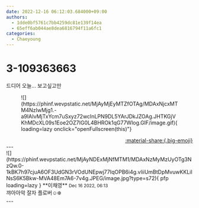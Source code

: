 ```yaml
---
date: 2022-12-16 06:12:03.684000+09:00
authors:
  - 1dde0bf5761c7bb4259dc81e139f14ea
  - 65eff6ab044ae8dea6816794f11a6fc1
categories:
  - Chaeyoung
---
```


# 3-109363663

<div class="post-container" markdown="1">
<div class="content-container md-sidebar__scrollwrap" markdown="1">

드디어 오늘... 보고싶고만
<figure markdown="1">
![](https://phinf.wevpstatic.net/MjAyMjEyMTZfOTAg/MDAxNjcxMTM4NzIwMjg1.-a9IAIvMjTxYcm7uSxyz72wcInLPN9DL5YArJDkJZOAg.JHTKGjVKhMDcXL09s1Eoe2OZ7IG0L4BHROk1qG77Wlog.GIF/image.gif){ loading=lazy onclick="openFullscreen(this)"}
</figure>


</div>
</div>

<div style="text-align: right;" markdown="1">
<a href="https://weverse.io/fromis9/fanpost/3-109363663" style="text-align: right;">:material-share:{.big-emoji}</a>
</div>
---

<div class="comments-container md-sidebar__scrollwrap" markdown="1">
<div class="comment" markdown="1">
<div class='id-container' markdown="1">
![](https://phinf.wevpstatic.net/MjAyNDExMjNfMTM1/MDAxNzMyMzUyOTg3NzQw.0-1kBK7h97cjuA6OF3UdGN3rVOdUNEpwj77IqOPB6i4g.vliiUmBtDpMvuwKKLiINsS6K5Bkw-MVA48Em7A6-7v4g.JPEG/image.jpg?type=s72){ pfp loading=lazy }
**<span class="artist">이채영</span>** <small>Dec 16 2022, 06:13</small><br>
</div>
<div class='comment-body' markdown="1">
꺄아아악 잘자 플로버☺️❄️
</div>
</div>
</div>
---
